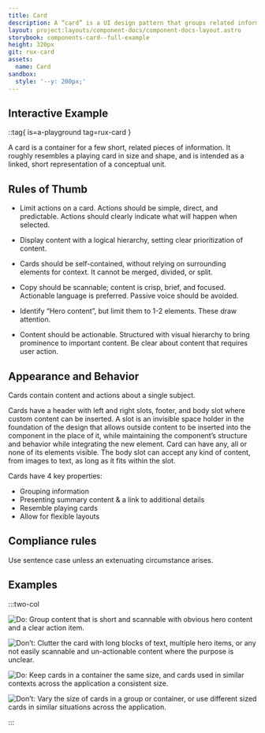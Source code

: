 ```yaml
---
title: Card
description: A “card” is a UI design pattern that groups related information in a flexible-size container visually resembling a playing card. Within the Astro system, card sits on top of a container.
layout: project:layouts/component-docs/component-docs-layout.astro
storybook: components-card--full-example
height: 320px
git: rux-card
assets:
  name: Card
sandbox:
  style: '--y: 200px;'
---
```


## Interactive Example

::tag{ is=a-playground tag=rux-card }

A card is a container for a few short, related pieces of information. It roughly resembles a playing card in size and shape, and is intended as a linked, short representation of a conceptual unit.

## Rules of Thumb

- Limit actions on a card. Actions should be simple, direct, and predictable. Actions should clearly indicate what will happen when selected.

- Display content with a logical hierarchy, setting clear prioritization of content.

- Cards should be self-contained, without relying on surrounding elements for context. It cannot be merged, divided, or split.

- Copy should be scannable; content is crisp, brief, and focused. Actionable language is preferred. Passive voice should be avoided.

- Identify “Hero content”, but limit them to 1-2 elements. These draw attention.

- Content should be actionable. Structured with visual hierarchy to bring prominence to important content. Be clear about content that requires user action.

## Appearance and Behavior

Cards contain content and actions about a single subject.

Cards have a header with left and right slots, footer, and body slot where custom content can be inserted. A slot is an invisible space holder in the foundation of the design that allows outside content to be inserted into the component in the place of it, while maintaining the component’s structure and behavior while integrating the new element. Card can have any, all or none of its elements visible. The body slot can accept any kind of content, from images to text, as long as it fits within the slot.

Cards have 4 key properties:

- Grouping information
- Presenting summary content & a link to additional details
- Resemble playing cards
- Allow for flexible layouts

## Compliance rules

Use sentence case unless an extenuating circumstance arises.

## Examples

:::two-col

![Do: Group content that is short and scannable with obvious hero content and a clear action item.](/img/components/card/card-do-1.webp 'Do: Group content that is short and scannable with obvious hero content and a clear action item.')

![Don’t: Clutter the card with long blocks of text, multiple hero items, or any not easily scannable and un-actionable content where the purpose is unclear. ](/img/components/card/card-dont-1.webp 'Don’t: Clutter the card with long blocks of text, multiple hero items, or any not easily scannable and un-actionable content where the purpose is unclear. ')

![Do: Keep cards in a container the same size, and cards used in similar contexts across the application a consistent size. ](/img/components/card/card-do-2.webp 'Do: Keep cards in a container the same size, and cards used in similar contexts across the application a consistent size. ')

![Don’t: Vary the size of cards in a group or container, or use different sized cards in similar situations across the application. ](/img/components/card/card-dont-2.webp 'Don’t: Vary the size of cards in a group or container, or use different sized cards in similar situations across the application. ')

:::
